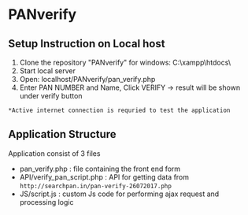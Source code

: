 # PANverify

## Setup Instruction on Local host
1. Clone the repository "PANverify" for windows: C:\xampp\htdocs\ 
2. Start local server
3. Open:  localhost/PANverify/pan_verify.php
4. Enter PAN NUMBER and Name, Click VERIFY -> result will be shown under verify button

`*Active internet connection is requried to test the application`

## Application Structure
Application consist of 3 files
- pan_verify.php : file containing the front end form
- API/verify_pan_script.php : API for getting data from `http://searchpan.in/pan-verify-26072017.php` 
- JS/script.js : custom Js code for performing ajax request and processing logic
